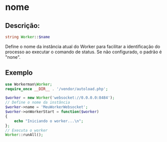 # nome

## Descrição:
```php
string Worker::$name
```

Define o nome da instância atual do Worker para facilitar a identificação do processo ao executar o comando de status. Se não configurado, o padrão é "none".

## Exemplo

```php
use Workerman\Worker;
require_once __DIR__ . '/vendor/autoload.php';

$worker = new Worker('websocket://0.0.0.0:8484');
// Define o nome da instância
$worker->name = 'MeuWorkerWebsocket';
$worker->onWorkerStart = function($worker)
{
    echo "Iniciando o worker...\n";
};
// Executa o worker
Worker::runAll();
```
